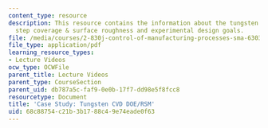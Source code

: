 ```yaml
---
content_type: resource
description: This resource contains the information about the tungsten CVD outputs,
  step coverage & surface roughness and experimental design goals.
file: /media/courses/2-830j-control-of-manufacturing-processes-sma-6303-spring-2008/68c88754c21b3b1788c49e74eade0f63_lecture19.pdf
file_type: application/pdf
learning_resource_types:
- Lecture Videos
ocw_type: OCWFile
parent_title: Lecture Videos
parent_type: CourseSection
parent_uid: db787a5c-faf9-0e0b-17f7-dd98e5f8fcc8
resourcetype: Document
title: 'Case Study: Tungsten CVD DOE/RSM'
uid: 68c88754-c21b-3b17-88c4-9e74eade0f63
---
```

